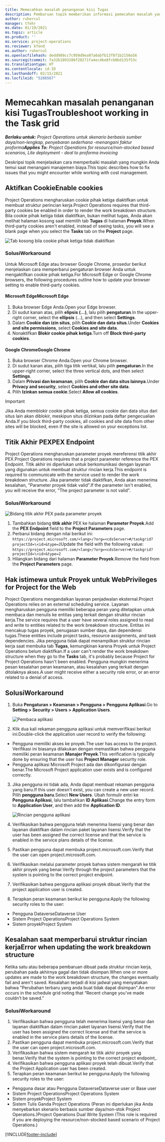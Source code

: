 ```yaml
---
title: Memecahkan masalah penanganan kisi Tugas
description: Pembaruan topik memberikan informasi pemecahan masalah yang diperlukan saat menangani kisi Tugas.
author: ruhercul
manager: tfehr
ms.date: 01/19/2021
ms.topic: article
ms.product: ''
ms.service: project-operations
ms.reviewer: kfend
ms.author: ruhercul
ms.openlocfilehash: dedd989cc7c959d9ea97a0abfb13f8f1b2150a56
ms.sourcegitcommit: fa32b1893286f20271fa4ec4be8fc68bd135f53c
ms.translationtype: HT
ms.contentlocale: id-ID
ms.lasthandoff: 02/15/2021
ms.locfileid: "5286567"
---
```

# <a name="troubleshoot-working-in-the-task-grid"></a><span data-ttu-id="fa41f-103">Memecahkan masalah penanganan kisi Tugas</span><span class="sxs-lookup"><span data-stu-id="fa41f-103">Troubleshoot working in the Task grid</span></span> 

<span data-ttu-id="fa41f-104">_**Berlaku untuk:** Project Operations untuk skenario berbasis sumber daya/non-lengkap, penyebaran sederhana -menangani faktur proforma_</span><span class="sxs-lookup"><span data-stu-id="fa41f-104">_**Applies To:** Project Operations for resource/non-stocked based scenarios, Lite deployment - deal to proforma invoicing_</span></span>

<span data-ttu-id="fa41f-105">Deskripsi topik menjelaskan cara memperbaiki masalah yang mungkin Anda temui saat menangani manajemen biaya.</span><span class="sxs-lookup"><span data-stu-id="fa41f-105">This topic describes how to fix issues that you might encounter while working with cost management.</span></span>

## <a name="enable-cookies"></a><span data-ttu-id="fa41f-106">Aktifkan Cookie</span><span class="sxs-lookup"><span data-stu-id="fa41f-106">Enable cookies</span></span>

<span data-ttu-id="fa41f-107">Project Operations mengharuskan cookie pihak ketiga diaktifkan untuk membuat struktur perincian kerja.</span><span class="sxs-lookup"><span data-stu-id="fa41f-107">Project Operations requires that third-party cookies be enabled in order to render the work breakdown structure.</span></span> <span data-ttu-id="fa41f-108">Bila cookie pihak ketiga tidak diaktifkan, bukan melihat tugas, Anda akan melihat halaman kosong saat memilih tab **Tugas** di halaman **Proyek**.</span><span class="sxs-lookup"><span data-stu-id="fa41f-108">When third-party cookies aren't enabled, instead of seeing tasks, you will see a blank page when you select the **Tasks** tab on the **Project** page.</span></span>

![Tab kosong bila cookie pihak ketiga tidak diaktifkan](media/blankschedule.png)


### <a name="workaround"></a><span data-ttu-id="fa41f-110">Solusi</span><span class="sxs-lookup"><span data-stu-id="fa41f-110">Workaround</span></span>
<span data-ttu-id="fa41f-111">Untuk Microsoft Edge atau browser Google Chrome, prosedur berikut menjelaskan cara memperbarui pengaturan browser Anda untuk mengaktifkan cookie pihak ketiga.</span><span class="sxs-lookup"><span data-stu-id="fa41f-111">For Microsoft Edge or Google Chrome browsers, the following procedures outline how to update your browser setting to enable third-party cookies.</span></span>

#### <a name="microsoft-edge"></a><span data-ttu-id="fa41f-112">Microsoft Edge</span><span class="sxs-lookup"><span data-stu-id="fa41f-112">Microsoft Edge</span></span>

1. <span data-ttu-id="fa41f-113">Buka browser Edge Anda.</span><span class="sxs-lookup"><span data-stu-id="fa41f-113">Open your Edge browser.</span></span>
2. <span data-ttu-id="fa41f-114">Di sudut kanan atas, pilih **elipsis (...)**, lalu pilih **pengaturan**.</span><span class="sxs-lookup"><span data-stu-id="fa41f-114">In the upper-right corner, select the **ellipsis** (...), and then select **Settings**.</span></span>
3. <span data-ttu-id="fa41f-115">Dalam **Cookie dan izin situs**, pilih **Cookie dan data situs**.</span><span class="sxs-lookup"><span data-stu-id="fa41f-115">Under **Cookies and site permissions**, select **Cookies and site data**.</span></span>
4. <span data-ttu-id="fa41f-116">Nonaktifkan **Blokir cookie pihak ketiga**.</span><span class="sxs-lookup"><span data-stu-id="fa41f-116">Turn off **Block third-party cookies**.</span></span>

#### <a name="google-chrome"></a><span data-ttu-id="fa41f-117">Google Chrome</span><span class="sxs-lookup"><span data-stu-id="fa41f-117">Google Chrome</span></span>

1. <span data-ttu-id="fa41f-118">Buka browser Chrome Anda.</span><span class="sxs-lookup"><span data-stu-id="fa41f-118">Open your Chrome browser.</span></span>
2. <span data-ttu-id="fa41f-119">Di sudut kanan atas, pilih tiga titik vertikal, lalu pilih **pengaturan**.</span><span class="sxs-lookup"><span data-stu-id="fa41f-119">In the upper-right corner, select the three vertical dots, and then select **Settings**.</span></span>
3. <span data-ttu-id="fa41f-120">Dalam **Privasi dan keamanan**, pilih **Cookie dan data situs lainnya**.</span><span class="sxs-lookup"><span data-stu-id="fa41f-120">Under **Privacy and security**, select **Cookies and other site data**.</span></span>
4. <span data-ttu-id="fa41f-121">Pilih **Izinkan semua cookie**.</span><span class="sxs-lookup"><span data-stu-id="fa41f-121">Select **Allow all cookies**.</span></span>

> [!IMPORTANT]
> <span data-ttu-id="fa41f-122">Jika Anda memblokir cookie pihak ketiga, semua cookie dan data situs dari situs lain akan diblokir, meskipun situs diizinkan pada daftar pengecualian Anda.</span><span class="sxs-lookup"><span data-stu-id="fa41f-122">If you block third-party cookies, all cookies and site data from other sites will be blocked, even if the site is allowed on your exceptions list.</span></span>

## <a name="pex-endpoint"></a><span data-ttu-id="fa41f-123">Titik Akhir PEX</span><span class="sxs-lookup"><span data-stu-id="fa41f-123">PEX Endpoint</span></span>

<span data-ttu-id="fa41f-124">Project Operations mengharuskan parameter proyek mereferensi titik akhir PEX.</span><span class="sxs-lookup"><span data-stu-id="fa41f-124">Project Operations requires that a project parameter reference the PEX Endpoint.</span></span> <span data-ttu-id="fa41f-125">Titik akhir ini diperlukan untuk berkomunikasi dengan layanan yang digunakan untuk membuat struktur rincian kerja.</span><span class="sxs-lookup"><span data-stu-id="fa41f-125">This endpoint is required to communicate with the service used to render the work breakdown structure.</span></span> <span data-ttu-id="fa41f-126">Jika parameter tidak diaktifkan, Anda akan menerima kesalahan, "Parameter proyek tidak valid".</span><span class="sxs-lookup"><span data-stu-id="fa41f-126">If the parameter isn't enabled, you will receive the error, "The project parameter is not valid".</span></span> 

### <a name="workaround"></a><span data-ttu-id="fa41f-127">Solusi</span><span class="sxs-lookup"><span data-stu-id="fa41f-127">Workaround</span></span>
 ![Bidang titik akhir PEX pada parameter proyek](media/projectparameter.png)

1. <span data-ttu-id="fa41f-129">Tambahkan bidang **titik akhir** PEX ke halaman **Parameter Proyek**.</span><span class="sxs-lookup"><span data-stu-id="fa41f-129">Add the **PEX Endpoint** field to the **Project Parameters** page.</span></span>
2. <span data-ttu-id="fa41f-130">Perbarui bidang dengan nilai berikut ini: `https://project.microsoft.com/<lang>/?org=<cdsServer>#/taskgrid?projectId=\<id>&type=2`</span><span class="sxs-lookup"><span data-stu-id="fa41f-130">Update the field with the following value: `https://project.microsoft.com/<lang>/?org=<cdsServer>#/taskgrid?projectId=\<id>&type=2`</span></span>
3. <span data-ttu-id="fa41f-131">Hilangkan bidang dari halaman **Parameter Proyek**.</span><span class="sxs-lookup"><span data-stu-id="fa41f-131">Remove the field from the **Project Parameters** page.</span></span>

## <a name="privileges-for-project-for-the-web"></a><span data-ttu-id="fa41f-132">Hak istimewa untuk Proyek untuk Web</span><span class="sxs-lookup"><span data-stu-id="fa41f-132">Privileges for Project for the Web</span></span>

<span data-ttu-id="fa41f-133">Project Operations mengandalkan layanan penjadwalan eksternal.</span><span class="sxs-lookup"><span data-stu-id="fa41f-133">Project Operations relies on an external scheduling service.</span></span> <span data-ttu-id="fa41f-134">Layanan mengharuskan pengguna memiliki beberapa peran yang ditetapkan untuk membaca dan menulis ke entitas yang terkait dengan struktur rincian kerja.</span><span class="sxs-lookup"><span data-stu-id="fa41f-134">The service requires that a user have several roles assigned to read and write to entities related to the work breakdown structure.</span></span> <span data-ttu-id="fa41f-135">Entitas ini mencakup tugas proyek, penugasan sumber daya, dan dependensi tugas.</span><span class="sxs-lookup"><span data-stu-id="fa41f-135">These entities include project tasks, resource assignments, and task dependencies.</span></span> <span data-ttu-id="fa41f-136">Jika pengguna tidak dapat menampilkan struktur rincian kerja saat membuka tab **Tugas**, kemungkinan karena Proyek untuk Project Operations belum diaktifkan.</span><span class="sxs-lookup"><span data-stu-id="fa41f-136">If a user can't render the work breakdown structure when they go to the **Tasks** tab, it's probably because Project for Project Operations hasn't been enabled.</span></span> <span data-ttu-id="fa41f-137">Pengguna mungkin menerima pesan kesalahan peran keamanan, atau kesalahan yang terkait dengan ditolaknya akses.</span><span class="sxs-lookup"><span data-stu-id="fa41f-137">A user might receive either a security role error, or an error related to a denial of access.</span></span>


## <a name="workaround"></a><span data-ttu-id="fa41f-138">Solusi</span><span class="sxs-lookup"><span data-stu-id="fa41f-138">Workaround</span></span>

1. <span data-ttu-id="fa41f-139">Buka **Pengaturan > Keamanan > Pengguna > Pengguna Aplikasi**.</span><span class="sxs-lookup"><span data-stu-id="fa41f-139">Go to **Setting > Security > Users > Application Users**.</span></span>  

   ![Pembaca aplikasi](media/applicationuser.jpg)
   
2. <span data-ttu-id="fa41f-141">Klik dua kali rekaman pengguna aplikasi untuk memverifikasi berikut ini:</span><span class="sxs-lookup"><span data-stu-id="fa41f-141">Double-click the application user record to verify the following:</span></span>

 - <span data-ttu-id="fa41f-142">Pengguna memiliki akses ke proyek.</span><span class="sxs-lookup"><span data-stu-id="fa41f-142">The user has access to the project.</span></span> <span data-ttu-id="fa41f-143">Verifikasi ini biasanya dilakukan dengan memastikan bahwa pengguna memiliki peran keamanan **Manajer Proyek**.</span><span class="sxs-lookup"><span data-stu-id="fa41f-143">This verification is typically done by ensuring that the user has **Project Manager** security role.</span></span>
 - <span data-ttu-id="fa41f-144">Pengguna aplikasi Microsoft Project ada dan dikonfigurasi dengan benar.</span><span class="sxs-lookup"><span data-stu-id="fa41f-144">The Microsoft Project application user exists and is configured correctly.</span></span>
 
3. <span data-ttu-id="fa41f-145">Jika pengguna ini tidak ada, Anda dapat membuat rekaman pengguna yang baru.</span><span class="sxs-lookup"><span data-stu-id="fa41f-145">If this user doesn't exist, you can create a new user record.</span></span> <span data-ttu-id="fa41f-146">Pilih **pengguna baru**.</span><span class="sxs-lookup"><span data-stu-id="fa41f-146">Select **New Users**.</span></span> <span data-ttu-id="fa41f-147">Ubah formulir entri ke **Pengguna Aplikasi**, lalu tambahkan **ID Aplikasi**.</span><span class="sxs-lookup"><span data-stu-id="fa41f-147">Change the entry form to **Application User**, and then add the **Application ID**.</span></span>

   ![Rincian pengguna aplikasi](media/applicationuserdetails.jpg)

4. <span data-ttu-id="fa41f-149">Verifikasikan bahwa pengguna telah menerima lisensi yang benar dan layanan diaktifkan dalam rincian paket layanan lisensi.</span><span class="sxs-lookup"><span data-stu-id="fa41f-149">Verify that the user has been assigned the correct license and that the service is enabled in the service plans details of the license.</span></span>
5. <span data-ttu-id="fa41f-150">Pastikan pengguna dapat membuka project.microsoft.com.</span><span class="sxs-lookup"><span data-stu-id="fa41f-150">Verify that the user can open project.microsoft.com.</span></span>
6. <span data-ttu-id="fa41f-151">Verifikasikan melalui parameter proyek bahwa sistem mengarah ke titik akhir proyek yang benar.</span><span class="sxs-lookup"><span data-stu-id="fa41f-151">Verify through the project parameters that the system is pointing to the correct project endpoint.</span></span>
7. <span data-ttu-id="fa41f-152">Verifikasikan bahwa pengguna aplikasi proyek dibuat.</span><span class="sxs-lookup"><span data-stu-id="fa41f-152">Verify that the project application user is created.</span></span>
8. <span data-ttu-id="fa41f-153">Terapkan peran keamanan berikut ke pengguna:</span><span class="sxs-lookup"><span data-stu-id="fa41f-153">Apply the following security roles to the user:</span></span>

  - <span data-ttu-id="fa41f-154">Pengguna Dataverse</span><span class="sxs-lookup"><span data-stu-id="fa41f-154">Dataverse User</span></span>
  - <span data-ttu-id="fa41f-155">Sistem Project Operations</span><span class="sxs-lookup"><span data-stu-id="fa41f-155">Project Operations System</span></span>
  - <span data-ttu-id="fa41f-156">Sistem proyek</span><span class="sxs-lookup"><span data-stu-id="fa41f-156">Project System</span></span>

## <a name="error-when-updating-the-work-breakdown-structure"></a><span data-ttu-id="fa41f-157">Kesalahan saat memperbarui struktur rincian kerja</span><span class="sxs-lookup"><span data-stu-id="fa41f-157">Error when updating the work breakdown structure</span></span>

<span data-ttu-id="fa41f-158">Ketika satu atau beberapa pembaruan dibuat pada struktur rincian kerja, perubahan pada akhirnya gagal dan tidak disimpan.</span><span class="sxs-lookup"><span data-stu-id="fa41f-158">When one or more updates are made to the work breakdown structure, the changes eventually fail and aren't saved.</span></span> <span data-ttu-id="fa41f-159">Kesalahan terjadi di kisi jadwal yang menyatakan bahwa "Perubahan terbaru yang anda buat tidak dapat disimpan".</span><span class="sxs-lookup"><span data-stu-id="fa41f-159">An error occurs in the schedule grid noting that “Recent change you’ve made couldn’t be saved.”</span></span>

### <a name="workaround"></a><span data-ttu-id="fa41f-160">Solusi</span><span class="sxs-lookup"><span data-stu-id="fa41f-160">Workaround</span></span>

1. <span data-ttu-id="fa41f-161">Verifikasikan bahwa pengguna telah menerima lisensi yang benar dan layanan diaktifkan dalam rincian paket layanan lisensi.</span><span class="sxs-lookup"><span data-stu-id="fa41f-161">Verify that the user has been assigned the correct license and that the service is enabled in the service plans details of the license.</span></span>
2. <span data-ttu-id="fa41f-162">Pastikan pengguna dapat membuka project.microsoft.com.</span><span class="sxs-lookup"><span data-stu-id="fa41f-162">Verify that the user can open project.microsoft.com.</span></span>
3. <span data-ttu-id="fa41f-163">Verifikasikan bahwa sistem mengarah ke titik akhir proyek yang benar.</span><span class="sxs-lookup"><span data-stu-id="fa41f-163">Verify that the system is pointing to the correct project endpoint,.</span></span>
4. <span data-ttu-id="fa41f-164">Verifikasikan bahwa pengguna aplikasi proyek telah dibuat.</span><span class="sxs-lookup"><span data-stu-id="fa41f-164">Verify that the Project Application user has been created.</span></span>
5. <span data-ttu-id="fa41f-165">Terapkan peran keamanan berikut ke pengguna:</span><span class="sxs-lookup"><span data-stu-id="fa41f-165">Apply the following security roles to the user:</span></span>
  
  - <span data-ttu-id="fa41f-166">Pengguna dasar atau Pengguna Dataverse</span><span class="sxs-lookup"><span data-stu-id="fa41f-166">Dataverse user or Base user</span></span>
  - <span data-ttu-id="fa41f-167">Sistem Project Operations</span><span class="sxs-lookup"><span data-stu-id="fa41f-167">Project Operations System</span></span>
  - <span data-ttu-id="fa41f-168">Sistem proyek</span><span class="sxs-lookup"><span data-stu-id="fa41f-168">Project System</span></span>
  - <span data-ttu-id="fa41f-169">Sistem Tulis Ganda Project Operations (Peran ini diperlukan jika Anda menyebarkan skenario berbasis sumber daya/non-stok Project Operations.)</span><span class="sxs-lookup"><span data-stu-id="fa41f-169">Project Operations Dual Write System (This role is required if you are deploying the resource/non-stocked based scenario of Project Operations.)</span></span>


[!INCLUDE[footer-include](../includes/footer-banner.md)]